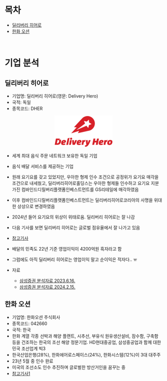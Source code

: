 # 목차
- [딜리버리 히어로](#딜리버리-히어로)
- [한화 오션](#한화-오션)

<br>


# 기업 분석
## 딜리버리 히어로
- 기업명: 딜리버리 히어로(영문: Delivery Hero)
- 국적: 독일
- 종목코드: DHER
<p align="center">
  <img src="../images/corp/dher.webp" height="100" style="text-align:center">
</p<br>

- 세계 최대 음식 주문 네트워크 보유한 독일 기업
- 음식 배달 서비스를 제공하는 기업
- 원래 요기요를 갖고 있었지만, 우아한 형제 인수 조건으로 공정위가 요기요 매각을 조건으로 내세웠고, 딜리버리히어로홀딩스는 우아한 형제들 인수하고 요기요 지분 가진 컴바인드디릴버리플랫폼인베스트먼트를 GS리테일에 매각하였음
- 이후 컴바인드디릴버리플랫폼인베스트먼트는 딜리버리히어로코리아의 사명을 위대한 상상으로 변경하였음
- 2024년 들어 요기요의 위상이 위태로움. 딜리버리 히어로는 잘 나감
- 다음 기사를 보면 딜리버리 히어로는 글로벌 점유율에서 잘 나가고 있음
- [참고기사](https://www.sedaily.com/NewsView/29SAMJ3XSU)
- 배달의 민족도 22년 기준 영업이익이 4200억원 흑자라고 함
- 그럼에도 아직 딜리버리 히어로는 영업이익 말고 순이익은 적자다.. ㅠ

- 자료
  - [삼성증권 분석자료 2023.6.16.](https://www.samsungpop.com/common.do?cmd=down&contentType=application/pdf&inlineYn=Y&saveKey=research.pdf&fileName=3010/2023061615583591K_02_02.pdf)
  - [삼성증권 분석자료 2024.2.15.](https://www.samsungpop.com/common.do?cmd=down&contentType=application/pdf&inlineYn=Y&saveKey=research.pdf&fileName=3010/2024021512150424K_02_03.pdf)

 ## 한화 오션
 - 기업명: 한화오션 주식회사
 - 종목코드: 042660
 - 국적: 한국
 - 한화 계열 각종 선박과 해양 플랜트, 시추선, 부유식 원유생산설비, 잠수함, 구축함 등을 건조하는 한국의 조선 해양 정문기업. HD현대중공업, 삼성중공업과 함께 대한민국 조선업계 빅3
 - 한국산업은행(28%), 한화에어로스페이스(24%), 한화시스템(12%)이 3대 대주주
 - 23년 5월 중 인수 완료
 - 미국의 조선소도 인수 추진하며 글로벌한 방산거인을 꿈꾸는 중
 - [참고기사1](https://www.fortunekorea.co.kr/news/articleView.html?idxno=35959)